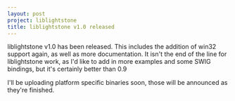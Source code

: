 ```yaml
---
layout: post
project: liblightstone
title: liblightstone v1.0 released
---
```


liblightstone v1.0 has been released. This includes the addition of win32 support again, as well as more documentation. It isn't the end of the line for liblightstone work, as I'd like to add in more examples and some SWIG bindings, but it's certainly better than 0.9

I'll be uploading platform specific binaries soon, those will be announced as they're finished.
